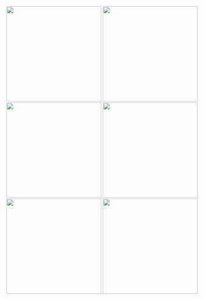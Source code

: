 

<img src="https://github.com/Bhavin1313/Bhavin_Appmania_flutter_app/assets/99348404/5b75c96b-87b4-4784-a6a0-bc2cfc24d40e" width="250px">
<img src="https://github.com/Bhavin1313/Bhavin_Appmania_flutter_app/assets/99348404/59abca8f-df53-48bc-b391-c6a5469a9927" width="250px">
<img src="https://github.com/Bhavin1313/Bhavin_Appmania_flutter_app/assets/99348404/d97fc497-c7c0-453c-9aae-e7c94ce6aee4" width="250px">
<img src="https://github.com/Bhavin1313/Bhavin_Appmania_flutter_app/assets/99348404/116495dd-5a63-49aa-853b-eba4cade2f23" width="250px">
<img src="https://github.com/Bhavin1313/Bhavin_Appmania_flutter_app/assets/99348404/c01805ec-d36c-4f72-bb8f-b789fa2daf88" width="250px">
<img src="https://github.com/Bhavin1313/Bhavin_Appmania_flutter_app/assets/99348404/510d9b32-5232-4623-a894-1e434dca4cb5" width="250px">
